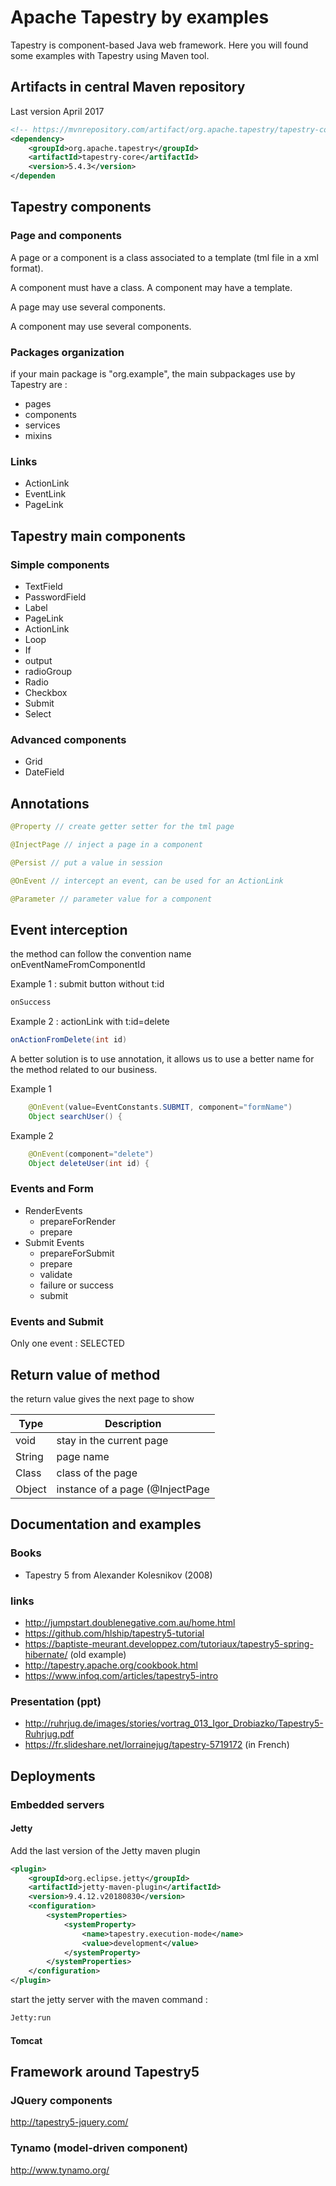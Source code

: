 # Apache Tapestry by examples
Tapestry is component-based Java web framework.
Here you will found some examples with Tapestry using Maven tool.

## Artifacts in central Maven repository

Last version April 2017
```xml
<!-- https://mvnrepository.com/artifact/org.apache.tapestry/tapestry-core -->
<dependency>
    <groupId>org.apache.tapestry</groupId>
    <artifactId>tapestry-core</artifactId>
    <version>5.4.3</version>
</dependen
```

## Tapestry components
### Page and components
A page or a component is a class associated to a template (tml file in a xml format).

A component must have a class. A component may have a template.

A page may use several components.

A component may use several components.

### Packages organization

if your main package is "org.example", the main subpackages use by Tapestry are :
* pages
* components
* services
* mixins

### Links
  * ActionLink
  * EventLink
  * PageLink
  
  
## Tapestry main components
### Simple components
* TextField 
* PasswordField
* Label
* PageLink
* ActionLink
* Loop
* If
* output
* radioGroup
* Radio
* Checkbox
* Submit
* Select

### Advanced components
* Grid
* DateField

## Annotations
```java
@Property // create getter setter for the tml page
```

```java
@InjectPage // inject a page in a component
```

```java
@Persist // put a value in session
```

```java
@OnEvent // intercept an event, can be used for an ActionLink
```

```java
@Parameter // parameter value for a component
```


## Event interception

the method can follow the convention name onEventNameFromComponentId

Example 1 : submit button without t:id
```java
onSuccess
```

Example 2 : actionLink with t:id=delete
```java
onActionFromDelete(int id) 
```

A better solution is to use annotation, it allows us to use a better name for the method related to our business.

Example 1
```java
	@OnEvent(value=EventConstants.SUBMIT, component="formName")
	Object searchUser() {
```

Example 2
```java
	@OnEvent(component="delete")
	Object deleteUser(int id) {
```
### Events and Form
* RenderEvents
  * prepareForRender
  * prepare
* Submit Events
  * prepareForSubmit
  * prepare
  * validate
  * failure or success
  * submit
  
 ### Events and Submit
 
 Only one event : SELECTED

## Return value of method
the return value gives the next page to show

Type    | Description
------- | --------------------------------
void    | stay in the current page
String  | page name
Class   | class of the page
Object  | instance of a page (@InjectPage

## Documentation and examples
### Books
* Tapestry 5 from Alexander Kolesnikov (2008)
### links

* http://jumpstart.doublenegative.com.au/home.html
* https://github.com/hlship/tapestry5-tutorial
* https://baptiste-meurant.developpez.com/tutoriaux/tapestry5-spring-hibernate/ (old example)
* http://tapestry.apache.org/cookbook.html 
* https://www.infoq.com/articles/tapestry5-intro

### Presentation (ppt)

 * http://ruhrjug.de/images/stories/vortrag_013_Igor_Drobiazko/Tapestry5-Ruhrjug.pdf
 * https://fr.slideshare.net/lorrainejug/tapestry-5719172 (in French)

## Deployments
### Embedded servers
#### Jetty
Add the last version of the Jetty maven plugin
```xml
<plugin>
    <groupId>org.eclipse.jetty</groupId>
    <artifactId>jetty-maven-plugin</artifactId>
    <version>9.4.12.v20180830</version>
    <configuration>
        <systemProperties>
            <systemProperty>
                <name>tapestry.execution-mode</name>
                <value>development</value>
            </systemProperty>
        </systemProperties>
    </configuration>
</plugin>
```

start the jetty server with the maven command :
```cmd
Jetty:run
```

#### Tomcat

## Framework around Tapestry5
### JQuery components

http://tapestry5-jquery.com/

### Tynamo (model-driven component)

http://www.tynamo.org/


